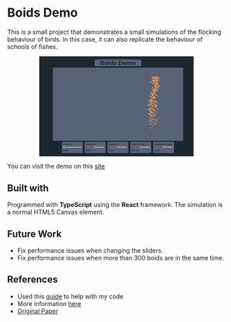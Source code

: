# Boids Demo

This is a small project that demonstrates a small simulations of the flocking behaviour of birds. In this case, it can also replicate the behaviour of schools of fishes.

<div style="
    display: flex;
    align-items: center;
    justify-content: center;
    margin: 1em;
">
<img src="./boid.png" width=75%>
</div>

You can visit the demo on this [site](https://jasatron9000.github.io/boids-demo)

## Built with
Programmed with **TypeScript** using the **React** framework. The simulation is a normal HTML5 Canvas element.

## Future Work
- Fix performance issues when changing the sliders.
- Fix performance issues when more than 300 boids are in the same time.

## References
- Used this [guide](https://people.ece.cornell.edu/land/courses/ece4760/labs/s2021/Boids/Boids.html) to help with my code
- More information [here](https://www.red3d.com/cwr/boids/)
- [Original Paper](https://www.red3d.com/cwr/papers/1987/boids.html)